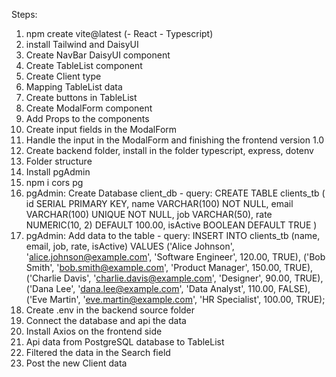 Steps:

1. npm create vite@latest (- React - Typescript)
2. install Tailwind and DaisyUI
3. Create NavBar DaisyUI component
3. Create TableList component
4. Create Client type
5. Mapping TableList data
6. Create buttons in TableList
7. Create ModalForm component
8. Add Props to the components
9. Create input fields in the ModalForm
10. Handle the input in the ModalForm and finishing the frontend version 1.0
11. Create backend folder, install in the folder typescript, express, dotenv
12. Folder structure
13. Install pgAdmin
14. npm i cors pg
15. pgAdmin: Create Database client_db
            - query:
            CREATE TABLE clients_tb (
                id SERIAL PRIMARY KEY,
                name VARCHAR(100) NOT NULL,
                email VARCHAR(100) UNIQUE NOT NULL,
                job VARCHAR(50),
                rate NUMERIC(10, 2) DEFAULT 100.00,
                isActive BOOLEAN DEFAULT TRUE
            )
16. pgAdmin: Add data to the table
            - query:
            INSERT INTO clients_tb (name, email, job, rate, isActive) VALUES
            ('Alice Johnson', 'alice.johnson@example.com', 'Software Engineer', 120.00, TRUE),
            ('Bob Smith', 'bob.smith@example.com', 'Product Manager', 150.00, TRUE),
            ('Charlie Davis', 'charlie.davis@example.com', 'Designer', 90.00, TRUE),
            ('Dana Lee', 'dana.lee@example.com', 'Data Analyst', 110.00, FALSE),
            ('Eve Martin', 'eve.martin@example.com', 'HR Specialist', 100.00, TRUE);
17. Create .env in the backend source folder
18. Connect the database and api the data
19. Install Axios on the frontend side
20. Api data from PostgreSQL database to TableList
21. Filtered the data in the Search field
22. Post the new Client data